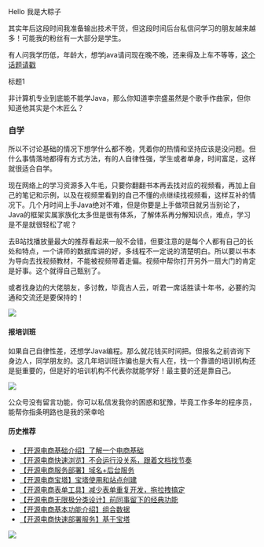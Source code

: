 Hello 我是大粽子

其实年后这段时间我准备输出技术干货，但这段时间后台私信问学习的朋友越来越多！可能我的粉丝有一大部分是学生。

有人问我学历低，年龄大，想学java请问现在晚不晚，还来得及上车不等等，[这个话题请戳](https://mp.weixin.qq.com/s/6_sjHdsLitH8c-ueCPvdJQ)

标题1

非计算机专业到底能不能学Java，那么你知道李宗盛虽然是个歌手作曲家，但你知道他其实是个木匠么？

### 自学

所以不讨论基础的情况下想学什么都不晚，凭着你的热情和坚持应该是没问题。但什么事情落地都得有方式方法，有的人自律性强，学生或者单身，时间富足，这样就很适合自学。

现在网络上的学习资源多入牛毛，只要你翻翻书本再去找对应的视频看，再加上自己的笔记和示例，以及在视频里看到的自己不懂的点继续找视频看，这样互补的情况下。几个月时间上手Java绝对不难，但是你要是上手做项目就另当别论了，Java的框架实属家族化太多但是很有体系，了解体系再分解知识点，难点，学习是不是就很轻松了呢？

去B站找播放量最大的推荐看起来一般不会错，但要注意的是每个人都有自己的长处和特点，一个讲师的数据库讲的好，多线程不一定说的清楚明白。所以要以书本为导向去找视频教材，不能被视频带着走偏。视频中帮你打开另外一扇大门的肯定是好事。这个就得自己甄别了。

或者找身边的大佬朋友，多讨教，毕竟古人云，听君一席话胜读十年书，必要的沟通和交流还是要保持的！

![](https://gitee.com/stivepeim/img4mk/raw/master/20210409180257.png)

#### 报培训班

如果自己自律性差，还想学Java编程。那么就花钱买时间把。但报名之前咨询下身边人，同学朋友的。这几年培训班诈骗也是大有人在，找一个靠谱的培训机构还是挺重要的，但是好的培训机构不代表你就能学好！最主要的还是靠自己。

![](https://gitee.com/stivepeim/img4mk/raw/master/20210409180333.png)

公众号没有留言功能，你可以私信发我你的困惑和犹豫，毕竟工作多年的程序员，能帮你指条明路也是我的荣幸哈

#### 历史推荐

- [【开源电商基础介绍】了解一个电商基础](https://mp.weixin.qq.com/s/d7TAOzcCtjpNwqqAeU8ftA)
- [【开源电商快速浏览】不会运行没关系，跟着文档找节奏](https://mp.weixin.qq.com/s/DrRn0Zx-WPMe_Ocg7Oo1MA)
- [【开源电商服务部署】域名+后台服务](https://mp.weixin.qq.com/s/s5CqqlcLrDsLY8NEU47_4w)
- [【开源电商宝塔】宝塔使用和站点创建](https://mp.weixin.qq.com/s/2TDLMvmZM1EXDnJ39kR6Qw)
- [【开源电商表单工具】减少表单重复开发，拖拉拽搞定](https://mp.weixin.qq.com/s/1an2WYS10rwtWzQobs34kQ)
- [【开源电商无限极分类设计】前同事留下的经典功能](https://mp.weixin.qq.com/s/e8TNaRpdX71C74O3BtBa7A)
- [【开源电商基本功能介绍】组合数据](https://mp.weixin.qq.com/s/naRUwGHY1bOn9UepeOErTg)
- [【开源电商快速部署服务】基于宝塔](https://mp.weixin.qq.com/s/VZ5zCuScA-zZzZCYxfxByA)

![](https://gitee.com/stivepeim/img4mk/raw/master/20201226230441.gif)